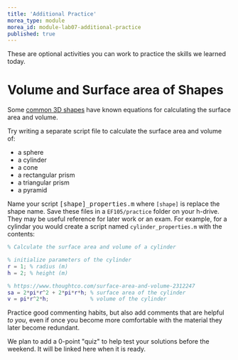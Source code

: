 ```yaml
---
title: 'Additional Practice'
morea_type: module
morea_id: module-lab07-additional-practice
published: true
---
```

These are optional activities you can work to practice the skills we
learned today.

# Volume and Surface area of Shapes

Some [common 3D
shapes](https://www.thoughtco.com/surface-area-and-volume-2312247)
have known equations for calculating the surface area and volume. 

Try writing a separate script file to calculate the surface area and volume of:
- a sphere
- a cylinder
- a cone
- a rectangular prism
- a triangular prism
- a pyramid 

Name your script <kbd>[shape]_properties.m</kbd> where `[shape]` is
replace the shape name. Save these files in a `EF105/practice` folder
on your h-drive. They may be useful reference for later work or an
exam. For example, for a cylindar you would create a script named
`cylinder_properties.m` with the contents:

``` matlab
% Calculate the surface area and volume of a cylinder

% initialize parameters of the cylinder
r = 1; % radius (m)
h = 2; % height (m)

% https://www.thoughtco.com/surface-area-and-volume-2312247
sa = 2*pi*r^2 + 2*pi*r*h; % surface area of the cylinder
v = pi*r^2*h;             % volume of the cylinder
```

Practice good commenting habits, but also add comments that are
helpful *to you*, even if once you become more comfortable with the
material they later become redundant.

We plan to add a 0-point "quiz" to help test your solutions before the
weekend. It will be linked here when it is ready. <!-- {.alert .alert-info} -->
